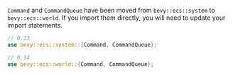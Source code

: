 `Command` and `CommandQueue` have been moved from `bevy::ecs::system` to `bevy::ecs::world`. If you import them directly, you will need to update your import statements.

```rust
// 0.13
use bevy::ecs::system::{Command, CommandQueue};

// 0.14
use bevy::ecs::world::{Command, CommandQueue};
```
